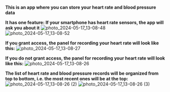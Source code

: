 **This is an app where you can store your heart rate and blood pressure data**

**It has one feature:
If your smartphone has heart rate sensors, the app will ask you about it**
![photo_2024-05-17_13-08-48](https://github.com/Codename-Forty-Seven/CountPulseApp/assets/78355502/b2d18c60-514b-4ef7-aa15-16eaae4e86dc)
![photo_2024-05-17_13-08-52](https://github.com/Codename-Forty-Seven/CountPulseApp/assets/78355502/266c27b1-ec5c-427c-8e0f-01caf7378484)

**If you grant access, the panel for recording your heart rate will look like this:**
![photo_2024-05-17_13-08-27](https://github.com/Codename-Forty-Seven/CountPulseApp/assets/78355502/60b0f55c-8667-45f7-ba9b-d5df43449a81)

**If you do not grant access, the panel for recording your heart rate will look like this:**
![photo_2024-05-17_13-08-26](https://github.com/Codename-Forty-Seven/CountPulseApp/assets/78355502/7f171bcf-ef33-4b5c-bab6-f466163551d5)

**The list of heart rate and blood pressure records will be organized from top to bottom, i.e. the most recent ones will be at the top:**
![photo_2024-05-17_13-08-26 (2)](https://github.com/Codename-Forty-Seven/CountPulseApp/assets/78355502/60fbaafe-0ace-4e33-a328-5b6ef6f4a33e)
![photo_2024-05-17_13-08-26 (3)](https://github.com/Codename-Forty-Seven/CountPulseApp/assets/78355502/21ee9254-8559-4438-8f3e-98de0df61ec2)
